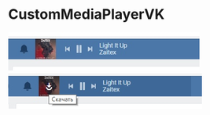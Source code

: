 # CustomMediaPlayerVK

![1.jpg](https://github.com/UTINKA/CustomMediaPlayerVK/blob/master/screenshots/1.jpg)
![2.jpg](https://github.com/UTINKA/CustomMediaPlayerVK/blob/master/screenshots/2.jpg)
